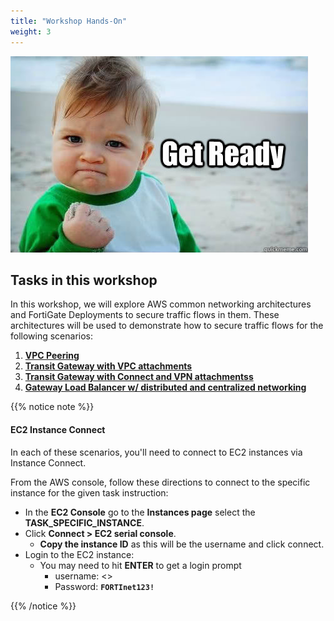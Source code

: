 ```yaml
---
title: "Workshop Hands-On"
weight: 3
---
```



![](image-getready.jpg)

## Tasks in this workshop

In this workshop, we will explore AWS common networking architectures and FortiGate Deployments to secure traffic flows in them. These architectures will be used to demonstrate how to secure traffic flows for the following scenarios:
  1. [**VPC Peering**](3_modulethree/3_1_1_task.html)
  2. [**Transit Gateway with VPC attachments**](3_modulethree/3_1_2_task.html)
  3. [**Transit Gateway with Connect and VPN attachmentss**](3_modulethree/3_2_1_task.html)
  4. [**Gateway Load Balancer w/ distributed and centralized networking**](3_modulethree/3_2_2_task.html)

{{% notice note %}}
#### EC2 Instance Connect
In each of these scenarios, you'll need to connect to EC2 instances via Instance Connect.  

From the AWS console, follow these directions to connect to the specific instance for the given task instruction:
  - In the **EC2 Console** go to the **Instances page** select the **TASK_SPECIFIC_INSTANCE**.
  - Click **Connect > EC2 serial console**.
      - **Copy the instance ID** as this will be the username and click connect. 
  - Login to the EC2 instance:
    - You may need to hit **ENTER** to get a login prompt
        - username: <<copied Instance ID from above>>
        - Password: **`FORTInet123!`** 

{{% /notice %}}